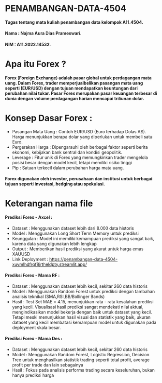 # PENAMBANGAN-DATA-4504
#### Tugas tentang mata kuliah penambangan data kelompok A11.4504.
#### Nama : Najma Aura Dias Prameswari.
#### NIM : A11.2022.14532.

# Apa itu Forex ? 
#### Forex (Foreign Exchange) adalah pasar global untuk perdagangan mata uang. Dalam Forex, trader memperjualbelikan pasangan mata uang seperti (EUR/USD) dengan tujuan mendapatkan keuntungan dari perubahan nilai tukar. Pasar Forex merupakan pasar keuangan terbesar di dunia dengan volume perdagangan harian mencapai triliunan dolar.

# Konsep Dasar Forex : 
- Pasangan Mata Uang : Contoh EUR/USD (Euro terhadap Dolas AS). Harga menunjukkan berapa dolar yang diperlukan untuk membeli satu Euro.
- Pergerakan Harga : Dipengarauhi oleh berbagai faktor seperti berita ekonomi, kebijakan bank sentral dan kondisi geopolitik.
- Leverage : Fitur unik di Forex yang memungkinkan trader mengelola posisi besar dengan model kecil, tetapi memiliki risiko tinggi
- Pip : Satuan terkecil dalam perubahan harga mata uang.
#### Forex digunakan oleh investor, perusahaan dan institusi untuk berbagai tujuan seperti investasi, hedging atau spekulasi.

# Keterangan nama file 
#### Prediksi Forex - Axcel : 
- Dataset : Menggunakan dataset lebih dari 8.000 data historis
- Model : Menggunakan Long Short Term Memory untuk prediksi
- Keunggulan : Model ini memiliki kemampuan prediksi yang sangat baik, karena data yang digunakan lebih lengkap
- Output : Memberikan hasil prediksi yang akurat untuk harga emas XAUUSD
- Link Deployment : https://penambangan-data-4504-xuvmlhdfrqf8jrtheldpty.streamlit.app/

#### Prediksi Forex - Mama RF : 
- Dataset : Menggunakan dataset lebih kecil, sekitar 260 data historis
- Model : Menggunakan Random Forest untuk prediksi dengan tambahan analisis teknikal (SMA,RSI,BB/Bollinger Bands)
- Hasil : Test Set MAE = 4.15, menunjukkan rata - rata kesalahan prediksi yang kecil. Visualisasi hasil prediksi sangat mendekati nilai aktual, mengindikasikan model bekerja dengan baik untuk dataset yang kecil. Tetapi meski menunjukkan hasil visual dan statistik yang baik, ukuran dataset yang kecil membatasi kemampuan model untuk digunakan pada deployment skala besar.

#### Prediksi Forex - Mama Des : 
- Dataset : Menggunakan dataset lebih kecil, sekitar 260 data historis
- Model : Menggunakan Random Forest, Logistic Regression, Decision Tree untuk menghasilkan statistik trading seperti total profit, average profit per trade dan lain sebagainya
- Hasil : Fokus pada analisis performa trading secara keseluruhan, bukan hanya prediksi harga

